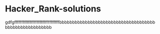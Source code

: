 # Hacker_Rank-solutions


gdfgffffffffffffffffffffffffffffffffbbbbbbbbbbbbbbbbbbbbbbbbbbbbbbbbbbbbbbbbbbbbbbbbbbbbbbb
